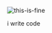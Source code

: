 ![this-is-fine](https://media.tenor.com/fKIG2kiLVPgAAAAM/this-is-fine-its-fine.gif)


i write code



